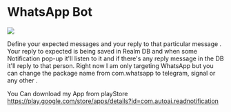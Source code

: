 # WhatsApp Bot

![](device-2020-04-05-165709.png)

Define your expected messages and your reply to that particular message . Your reply to expected is being saved in Realm DB and when some Notification pop-up it'll listen to it and if there's any reply message in the DB it'll reply to that person. Right now I am only targeting WhatsApp but you can change the package name from com.whatsapp to telegram, signal or any other . 

You Can download my App from playStore https://play.google.com/store/apps/details?id=com.autoai.readnotification
